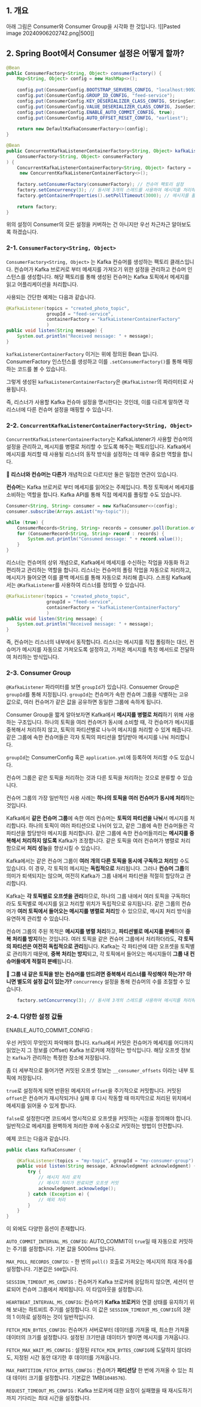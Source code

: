 ## 1. 개요
아래 그림은 Consumer와 Consumer Group을 시각화 한 것입니다. 
![[Pasted image 20240906202742.png|500]]
## 2. Spring Boot에서 Consumer 설정은 어떻게 할까?
```java
@Bean  
public ConsumerFactory<String, Object> consumerFactory() {  
    Map<String, Object> config = new HashMap<>();  
  
    config.put(ConsumerConfig.BOOTSTRAP_SERVERS_CONFIG, "localhost:9092");  
    config.put(ConsumerConfig.GROUP_ID_CONFIG, "feed-service");  
    config.put(ConsumerConfig.KEY_DESERIALIZER_CLASS_CONFIG, StringSerializer.class);  
    config.put(ConsumerConfig.VALUE_DESERIALIZER_CLASS_CONFIG, JsonSerializer.class);  
    config.put(ConsumerConfig.ENABLE_AUTO_COMMIT_CONFIG, true);
    config.put(ConsumerConfig.AUTO_OFFSET_RESET_CONFIG, "earliest");
  
    return new DefaultKafkaConsumerFactory<>(config);  
}

@Bean  
public ConcurrentKafkaListenerContainerFactory<String, Object> kafkaListenerContainerFactory(
	ConsumerFactory<String, Object> consumerFactory
) {  
    ConcurrentKafkaListenerContainerFactory<String, Object> factory =
     new ConcurrentKafkaListenerContainerFactory<>();  
    
    factory.setConsumerFactory(consumerFactory); // 컨슈머 팩토리 설정
    factory.setConcurrency(3); // 동시에 3개의 스레드를 사용하여 메시지를 처리하도록 설정
    factory.getContainerProperties().setPollTimeout(3000); // 메시지를 폴링 시간 설정
  
    return factory;  
}
```

위의 설정이 Consumer의 모든 설정을 커버하는 건 아니지만 우선 차근차근 알아보도록 하겠습니다. 

### 2-1. `ConsumerFactory<String, Object>` 
`ConsumerFactory<String, Object>` 는 Kafka 컨슈머를 생성하는 팩토리 클래스입니다. 컨슈머가 Kafka 브로커로 부터 메세지를 가져오기 위한 설정을 관리하고 컨슈머 인스턴스를 생성합니다. 해당 팩토리를 통해 생성된 컨슈머는 Kafka 토픽에서 메세지를 읽고 어플리케이션을 처리합니다. 

사용되는 간단한 예제는 다음과 같습니다. 
```java
@KafkaListener(topics = "created_photo_topic", 
			   groupId = "feed-service", 
			   containerFactory = "kafkaListenerContainerFactory"
			   ) 
public void listen(String message) { 
	System.out.println("Received message: " + message);
}
```

`kafkaListenerContainerFactory` 이거는 위에 정의된 Bean 입니다. ConsumerFactory 인스턴스를 생성하고 이를 `.setConsumerFactory()`를 통해 매핑하는 코드를 볼 수 있습니다. 

그렇게 생성된 `kafkaListenerContainerFactory`은 `@KafkaListner`의 파라미터로 사용됩니다. 

즉, 리스너가 사용할 Kafka 컨슈마 설정을 명시한다는 것인데, 이를 다르게 말하면 각 리스너에 다른 컨슈머 설정을 매핑할 수 있습니다. 

### 2-2. `ConcurrentKafkaListenerContainerFactory<String, Object>`
`ConcurrentKafkaListenerContainerFactory`는 KafkaListener가 사용할 컨슈머의 설정을 관리하고, 메시지를 병렬로 처리할 수 있도록 해주는 팩토리입니다. Kafka에서 메시지를 처리할 때 사용될 리스너의 동작 방식을 설정하는 데 매우 중요한 역할을 합니다.

**🤔 리스너와 컨슈머는 다른가**
개념적으로 다르지만 둘은 밀접한 연관이 있습니다. 

**컨슈머**는 Kafka 브로커로 부터 메세지를 읽어오는 주체입니다. 특정 토픽에서 메세지를 소비하는 역할을 합니다. Kafka API를 통해 직접 메세지를 풀링할 수도 있습니다. 
```java
Consumer<String, String> consumer = new KafkaConsumer<>(config);
consumer.subscribe(Arrays.asList("my-topic"));

while (true) {
    ConsumerRecords<String, String> records = consumer.poll(Duration.ofMillis(100));
    for (ConsumerRecord<String, String> record : records) {
        System.out.println("Consumed message: " + record.value());
    }
}
```

리스너는 컨슈머의 상위 개념으로, Kafka에서 메세지를 수신하는 작업을 자동화 하고 편리하고 관리하는 역할을 합니다. 리스너는 컨슈머의 폴링 작업을 자동으로 처리하고, 메시지가 들어오면 이를 콜백 메서드를 통해 자동으로 처리해 줍니다. 스프링 Kafka에서는 `@KafkaListener`를 사용하여 리스너를 정의할 수 있습니다.

```java
@KafkaListener(topics = "created_photo_topic", 
			   groupId = "feed-service", 
			   containerFactory = "kafkaListenerContainerFactory"
			   ) 
public void listen(String message) {
    System.out.println("Received message: " + message);
}
```

즉, 컨슈머는 리스너의 내부에서 동작합니다. 리스너는 메시지를 직접 폴링하는 대신, 컨슈머가 메시지를 자동으로 가져오도록 설정하고, 가져온 메시지를 특정 메서드로 전달하여 처리하는 방식입니다.

### 2-3. Consumer Group
`@KafkaListener` 파라미터를 보면 `groupId`가 있습니다. Consuemer Group은 `groupId`를 통해 지정됩니다. `groupId`는 컨슈머가 속한 컨슈머 그룹을 식별하는 고유 값으로, 여러 컨슈머가 같은 값을 공유하면 동일한 그룹에 속하게 됩니다. 

Consumer Group을 짧게 알아보자면 Kafka에서 **메시지를 병렬로 처리**하기 위해 사용하는 구조입니다. 하나의 토픽을 여러 컨슈머가 동시에 소비할 때, 각 컨슈머가 메시지를 중복해서 처리하지 않고, 토픽의 파티션별로 나누어 메시지를 처리할 수 있게 해줍니다. 같은 그룹에 속한 컨슈머들은 각자 토픽의 파티션을 할당받아 메시지를 나눠 처리합니다.

`groupId`는 ConsumerConfig 혹은 `application.yml`에 등록하여 처리할 수도 있습니다. 

컨슈머 그룹은 같은 토픽을 처리하는 것과 다른 토픽을 처리하는 것으로 분류할 수 있습니다. 

컨슈머 그룹의 가장 일반적인 사용 사례는 **하나의 토픽을 여러 컨슈머가 동시에 처리**하는 것입니다.

Kafka에서 **같은 컨슈머 그룹**에 속한 여러 컨슈머는 **토픽의 파티션을 나눠**서 메시지를 처리합니다. 하나의 토픽이 여러 파티션으로 나뉘어 있고, 같은 그룹에 속한 컨슈머들은 각 파티션을 할당받아 메시지를 처리합니다. 같은 그룹에 속한 컨슈머들끼리는 **메시지를 중복해서 처리하지 않도록** Kafka가 조정합니다. 같은 토픽을 여러 컨슈머가 병렬로 처리함으로써 **처리 성능**을 향상시킬 수 있습니다.

Kafka에서는 같은 컨슈머 그룹이 **여러 개의 다른 토픽을 동시에 구독하고 처리**할 수도 있습니다. 이 경우, 각 토픽의 메시지는 **독립적으로** 처리됩니다. 그러나 **컨슈머 그룹**의 의미가 퇴색되지는 않으며, 여전히 Kafka가 그룹 내에서 파티션을 적절히 할당하고 관리합니다.

Kafka는 **각 토픽별로 오프셋을 관리**하므로, 하나의 그룹 내에서 여러 토픽을 구독하더라도 토픽별로 메시지를 읽고 처리할 위치가 독립적으로 유지됩니다. 같은 그룹의 컨슈머가 **여러 토픽에서 들어오는 메시지를 병렬로 처리**할 수 있으므로, 메시지 처리 방식을 유연하게 관리할 수 있습니다.

컨슈머 그룹의 주된 목적은 **메시지를 병렬 처리**하고, **파티션별로 메시지를 분배**하여 **중복 처리를 방지**하는 것입니다. 여러 토픽을 같은 컨슈머 그룹에서 처리하더라도, **각 토픽의 파티션은 여전히 독립적으로 관리**됩니다. Kafka는 각 파티션에 대한 오프셋을 토픽별로 관리하기 때문에, **중복 처리는 방지**되고, 각 토픽에서 들어오는 메시지들이 **그룹 내 컨슈머들에게 적절히 분배**됩니다.

**🤔 그룹 내 같은 토픽을 받는 컨슈머를 만드려면 중복해서 리스너를 작성해야 하는가? 아니면 별도의 설정 값이 있는가?**
`concurrency` 설정을 통해 컨슈머의 수를 조절할 수 있습니다. 
```java
    factory.setConcurrency(3); // 동시에 3개의 스레드를 사용하여 메시지를 처리하도록 설정
```

### 2-4. 다양한 설정 값들 
ENABLE_AUTO_COMMIT_CONFIG :

우선 커밋이 무엇인지 파악해야 합니다. `Kafka`에서 커밋은 컨슈머가 메세지를 어디까지 읽었는지 그 정보를 (Offset) Kafka 브로커에 저장하는 방식입니다. 해당 오프셋 정보는 `Kafka`가 관리하는 특정한 장소에 저장됩니다. 

좀 더 세부적으로 들어가면 커밋된 오프셋 정보는 `__consumer_offsets` 이라는 내부 토픽에 저장됩니다. 

`true`로 설정하게 되면 반환된 메세지의 `offset`을 주기적으로 커밋합니다. 커밋된 `offset`은 컨슈머가 재시작되거나 실패 후 다시 작동할 때 마지막으로 처리된 위치에서 메세지를 읽어올 수 있게 합니다. 

`false`로 설정한다면 코드에서 명시적으로 오프셋을 커밋하는 시점을 정의해야 합니다. 일반적으로 메세지를 완벽하게 처리한 후에 수동으로 커밋하는 방법이 안전합니다. 

예제 코드는 다음과 같습니다. 
```java
public class KafkaConsumer {

    @KafkaListener(topics = "my-topic", groupId = "my-consumer-group")
    public void listen(String message, Acknowledgment acknowledgment) {
        try {
            // 메시지 처리 로직
            // 메시지 처리가 완료되면 오프셋 커밋
            acknowledgment.acknowledge();
        } catch (Exception e) {
	        // 예외 처리 
        }
    }
}

```

이 외에도 다양한 옵션이 존재합니다. 

`AUTO_COMMIT_INTERVAL_MS_CONFIG`: AUTO_COMMIT이 `true`일 때 자동으로 커밋하는 주기를 설정합니다. 기본 값을 5000ms 입니다. 

`MAX_POLL_RECORDS_CONFIG`: - 한 번의 `poll()` 호출로 가져오는 메시지의 최대 개수를 설정합니다. 기본값은 `500`입니다.

`SESSION_TIMEOUT_MS_CONFIG` : 컨슈머가 Kafka 브로커에 응답하지 않으면, 세션이 만료되어 컨슈머 그룹에서 제외됩니다. 이 타임아웃을 설정합니다.

`HEARTBEAT_INTERVAL_MS_CONFIG`: 컨슈머가 **Kafka 브로커**와 연결 상태를 유지하기 위해 보내는 하트비트 주기를 설정합니다. 이 값은 `SESSION_TIMEOUT_MS_CONFIG`의 3분의 1 이하로 설정하는 것이 일반적입니다.

`FETCH_MIN_BYTES_CONFIG`: 컨슈머가 서버로부터 데이터를 가져올 때, 최소한 가져올 데이터의 크기를 설정합니다. 설정된 크기만큼 데이터가 쌓이면 메시지를 가져옵니다.

`FETCH_MAX_WAIT_MS_CONFIG` : 설정된 `FETCH_MIN_BYTES_CONFIG`에 도달하지 않더라도, 지정된 시간 동안 대기한 후 데이터를 가져옵니다.

`MAX_PARTITION_FETCH_BYTES_CONFIG` : 컨슈머가 **파티션당** 한 번에 가져올 수 있는 최대 데이터 크기를 설정합니다. 기본값은 1MB(`1048576`).

`REQUEST_TIMEOUT_MS_CONFIG` : Kafka 브로커에 대한 요청이 실패했을 때 재시도하기까지 기다리는 최대 시간을 설정합니다.